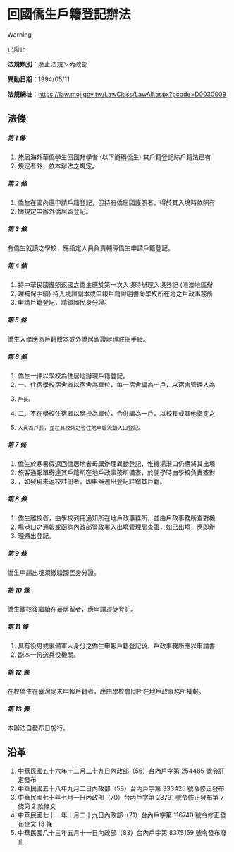# 回國僑生戶籍登記辦法


> [!WARNING]
> 已廢止


**法規類別**：廢止法規＞內政部

**異動日期**：1994/05/11  

**法規網址**：https://law.moj.gov.tw/LawClass/LawAll.aspx?pcode=D0030009



## 法條
##### 第 1 條
1. 旅居海外華僑學生回國升學者 (以下簡稱僑生) 其戶籍登記除戶籍法已有
1. 規定者外，依本辦法之規定。

##### 第 2 條
1. 僑生在國內應申請戶籍登記，但持有僑居國護照者，得於其入境時依照有
1. 關規定申辦外僑居留登記。

##### 第 3 條
有僑生就讀之學校，應指定人員負責輔導僑生申請戶籍登記。

##### 第 4 條
1. 持中華民國護照返國之僑生應於第一次入境時辦理入境登記 (港澳地區辦
1. 理補保手續) 持入境證副本或申報戶籍證明書向學校所在地之戶政事務所
1. 申請戶籍登記，請領國民身分證。

##### 第 5 條
僑生入學應憑戶籍謄本或外僑居留證辦理註冊手續。

##### 第 6 條
1. 僑生一律以學校為住居地辦理戶籍登記。
1. 一、住宿學校宿舍者以宿舍為單位，每一宿舍編為一戶，以宿舍管理人為
1.     戶長。
1. 二、不在學校住宿者以學校為單位，合併編為一戶，以校長或其他指定之
1.     人員為戶長，並在其校外之暫住地申報流動人口登記。

##### 第 7 條
1. 僑生於寒暑假返回僑居地者毋庸辦理異動登記，惟機場港口仍應將其出境
1. 旅客通報單寄達其戶籍所在地戶政事務所備查，於開學時由學校負責查對
1. ，如發現未返校註冊者，即申辦遷出登記註銷其戶籍。

##### 第 8 條
1. 僑生離校者，由學校列冊通知所在地戶政事務所，並由戶政事務所查對機
1. 場港口之通報或函詢內政部警政署入出境管理局查證，如已出境，應即辦
1. 理遷出登記。

##### 第 9 條
僑生申請出境須繳驗國民身分證。

##### 第 10 條
僑生離校後繼續在臺居留者，應申請遷徒登記。

##### 第 11 條
1. 具有役男或後備軍人身分之僑生申報戶籍登記後，戶政事務所應以申請書
1. 副本一份送兵役機關。

##### 第 12 條
在校僑生在臺灣尚未申報戶籍者，應由學校會同所在地戶政事務所補報。

##### 第 13 條
本辦法自發布日施行。

## 沿革
1. 中華民國五十六年十二月二十九日內政部（56）台內戶字第 254485 號令訂定發布
1. 中華民國五十八年九月二日內政部（58）台內戶字第 333425 號令修正發布
1. 中華民國七十年七月一日內政部（70）台內戶字第 23791  號令修正發布第 7  條第 2  款條文
1. 中華民國七十一年十月二十九日內政部（71）台內戶字第 116740 號令修正發布全文 13 條
1. 中華民國八十三年五月十一日內政部（83）台內戶字第 8375159  號令發布廢止
